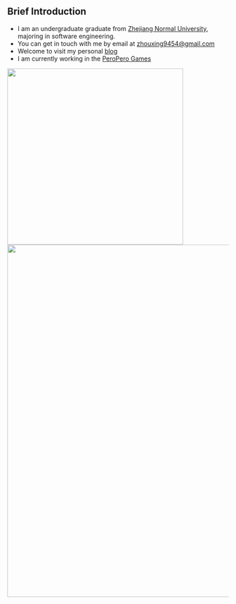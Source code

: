 ## Brief Introduction

- I am an undergraduate graduate from [Zhejiang Normal University](https://www.zjnu.edu.cn/), majoring in software engineering.
- You can get in touch with me by email at [zhouxing9454@gmail.com](mailto:zhouxing9454@gmail.com)
- Welcome to visit my personal [blog](https://zhouxing9454.github.io/)
- I am currently working in the [PeroPero Games](https://cdn.peroperogames.com/)


<img align="center" width="400" src="https://github-readme-stats.vercel.app/api?username=zhouxing9454&theme=transparent&include_all_commits=true&show_icons=true&hide_border=true" />

<img width="800" src="https://github-readme-activity-graph.vercel.app/graph?username=zhouxing9454&theme=github-compact&hide_border=true&area=true" />


